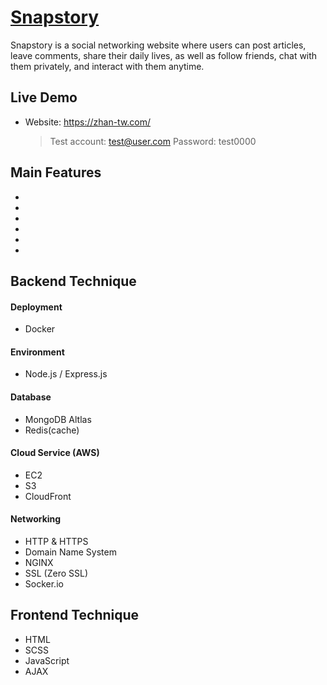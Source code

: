 # [Snapstory](https://zhan-tw.com)
Snapstory is a social networking website where users can post articles, leave comments, share their daily lives, as well as follow friends, chat with them privately, and interact with them anytime.

##    Live Demo
+ Website: https://zhan-tw.com/
    >Test account: test@user.com
    >Password: test0000

## Main Features
*
*
*
*
*
*

## Backend Technique
#### Deployment
+ Docker
#### Environment
+ Node.js / Express.js
#### Database
+ MongoDB Altlas
+ Redis(cache)
#### Cloud Service (AWS)
+ EC2
+ S3
+ CloudFront
#### Networking
+ HTTP & HTTPS
+ Domain Name System
+ NGINX
+ SSL (Zero SSL)
+ <span>Socker.io</span>
## Frontend Technique
+ HTML
+ SCSS
+ JavaScript
+ AJAX
